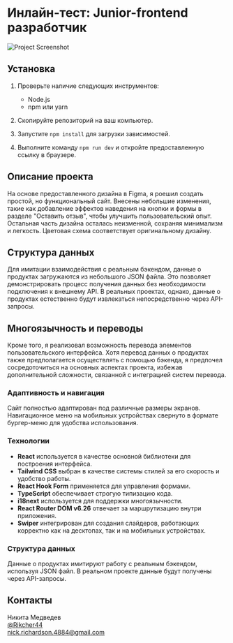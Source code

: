 # Инлайн-тест: Junior-frontend разработчик

![Project Screenshot]('./WebsiteScreenshot.png')

## Установка

1. Проверьте наличие следующих инструментов:
   - Node.js
   - npm или yarn

2. Скопируйте репозиторий на ваш компьютер.

3. Запустите `npm install` для загрузки зависимостей.

4. Выполните команду `npm run dev` и откройте предоставленную ссылку в браузере.

## Описание проекта

На основе предоставленного дизайна в Figma, я роешил создать простой, но функциональный сайт. Внесены небольшие изменения, такие как добавление эффектов наведения на кнопки и формы в разделе "Оставить отзыв", чтобы улучшить пользовательский опыт. Остальная часть дизайна осталась неизменной, сохраняя минимализм и легкость. Цветовая схема соответствует оригинальному дизайну.

## Структура данных

Для имитации взаимодействия с реальным бэкендом, данные о продуктах загружаются из небольшого JSON файла. Это позволяет демонстрировать процесс получения данных без необходимости подключения к внешнему API. В реальных проектах, однако, данные о продуктах естественно будут извлекаться непосредственно через API-запросы.

## Многоязычность и переводы

Кроме того, я реализовал возможность перевода элементов пользовательского интерфейса. Хотя перевод данных о продуктах также предполагается осуществлять с помощью бэкенда, я предпочел сосредоточиться на основных аспектах проекта, избежав дополнительной сложности, связанной с интеграцией систем перевода.


### Адаптивность и навигация

Сайт полностью адаптирован под различные размеры экранов. Навигационное меню на мобильных устройствах свернуто в формате бургер-меню для удобства использования.

### Технологии

- **React** используется в качестве основной библиотеки для построения интерфейса.
- **Tailwind CSS** выбран в качестве системы стилей за его скорость и удобство работы.
- **React Hook Form** применяется для управления формами.
- **TypeScript** обеспечивает строгую типизацию кода.
- **i18next** используется для поддержки многоязычности.
- **React Router DOM v6.26** отвечает за маршрутизацию внутри приложения.
- **Swiper** интегрирован для создания слайдеров, работающих корректно как на десктопах, так и на мобильных устройствах.

### Структура данных

Данные о продуктах имитируют работу с реальным бэкендом, используя JSON файл. В реальном проекте данные будут получены через API-запросы.

## Контакты

Никита Медведев  
[@Rikcher44](https://web.telegram.org/k/#@Rikcher44)  
nick.richardson.4884@gmail.com
